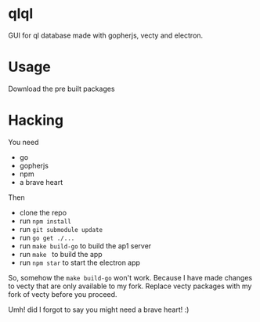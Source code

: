 # qlql

GUI for ql database made with gopherjs, vecty and electron.

# Usage

Download the pre built packages


# Hacking

 You need

 - go
 - gopherjs
 - npm
 - a brave heart

 Then

 - clone the repo
 - run `npm install`
 - run `git submodule update`
 - run `go get ./...`
 - run `make build-go` to build the ap1 server
 - run `make ` to build the app
 - run `npm star` to start the electron app

 So, somehow the `make build-go` won't work. Because I have made changes to
 vecty that are only available to my fork. Replace vecty packages with my fork
 of vecty before you proceed.

 Umh! did I forgot to say you might need a brave heart! :)

